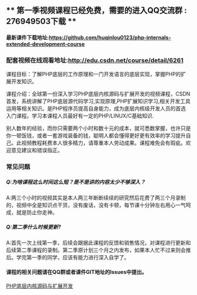 ## ** 第一季视频课程已经免费，需要的进入QQ交流群 : 276949503下载 **


#### 最新课件下载地址:https://github.com/huqinlou0123/php-internals-extended-development-course

### 配套视频在线观看地址:http://edu.csdn.net/course/detail/6261

课程目标：了解PHP底层的工作原理和一门开发语言的底层实现，掌握PHP的扩展开发知识。

课程介绍：全球第一份深入学习PHP底层内核源码与扩展开发的视频课程，CSDN首发，系统讲解了PHP底层源代码学习,实现原理,PHP扩展知识学习,相关开发工具运用等相关知识。是PHP程序员提高自身能力，成为底层内核级开发人员的首选入门课程。学习本课程人员最好有一定的PHP/LINUX/C基础知识.

别人数年的经验，而你只需要两个小时和数十元的成本，就可悉数掌握，也许只是你一顿饭钱，或者一套游戏装备的钱，聪明人都会懂得更好更有效率的学习提升自己。此视频教程耗费本人很多精力，请尊重本人劳动成果。课程难免会有瑕疵。欢迎意见建议和错误指正。


### 常见问题

##### Q:为啥课程这么时间这么短？是不是讲的内容太少不够深入？
A:两三个小时的视频其实是本人两三年断断续续的研究然后花费了两三个月录制的，视频中全是知识点干货，没有废话，没有卡顿，每节课十分钟左右用心一气呵成，就是防止你走神。

##### Q:第二季什么时候更新?
A:首先一次上线第一季，后续会跟据此课程的反馈和销售情况，对课程进行更新和后续第二季课程的录制。第二季原计划三个月之内发布，如果本人忙不过来则会推后。学完第一季的同学，应该有能力进行深入自学了。



#### 课程的相关问题请在QQ群或者课件GIT地址的Issues中提出。

[PHP底层内核源码与扩展开发](http://phpcoredump.com)